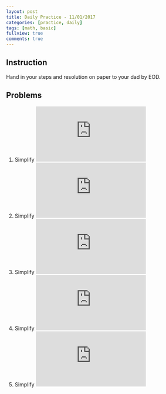 ```yaml
---
layout: post
title: Daily Practice - 11/01/2017
categories: [practice, daily]
tags: [math, basic]
fullview: true
comments: true
---
```


## Instruction
Hand in your steps and resolution on paper to your dad by EOD.

## Problems

1. Simplify ![exp](https://latex.codecogs.com/svg.latex?%28a&plus;b&plus;c%29%28a&plus;b-c%29)
2. Simplify ![exp](https://latex.codecogs.com/svg.latex?%28a-b&plus;c%29%28a&plus;b-c%29)
3. Simplify ![exp](https://latex.codecogs.com/svg.latex?%28a-b&plus;c%29%28a-b-c%29)
4. Simplify ![exp](https://latex.codecogs.com/svg.latex?%28a&plus;1&plus;b%29%28a&plus;b-1%29)
5. Simplify ![exp](https://latex.codecogs.com/svg.latex?%28a-1&plus;b%29%28a&plus;b&plus;1%29)

